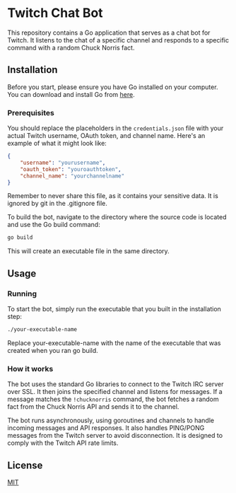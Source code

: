 # Twitch Chat Bot
This repository contains a Go application that serves as a chat bot for Twitch. It listens to the chat of a specific 
channel and responds to a specific command with a random Chuck Norris fact.

## Installation
Before you start, please ensure you have Go installed on your computer. You can download and install Go from 
[here](https://go.dev/dl/).

### Prerequisites
You should replace the placeholders in the `credentials.json` file with your actual Twitch username, OAuth token, and 
channel name. Here's an example of what it might look like:

```json
{
    "username": "yourusername",
    "oauth_token": "youroauthtoken",
    "channel_name": "yourchannelname"
}
```
Remember to never share this file, as it contains your sensitive data. It is ignored by git in the .gitignore file.

To build the bot, navigate to the directory where the source code is located and use the Go build command:

```bash
go build
```
This will create an executable file in the same directory.
## Usage
### Running
To start the bot, simply run the executable that you built in the installation step:

```bash
./your-executable-name
```
Replace your-executable-name with the name of the executable that was created when you ran go build.

### How it works
The bot uses the standard Go libraries to connect to the Twitch IRC server over SSL. It then joins the specified 
channel and listens for messages. If a message matches the `!chucknorris` command, the bot fetches a random fact from 
the Chuck Norris API and sends it to the channel.

The bot runs asynchronously, using goroutines and channels to handle incoming messages and API responses. It also 
handles PING/PONG messages from the Twitch server to avoid disconnection. It is designed to comply with the Twitch API 
rate limits.


## License

[MIT](LICENSE)